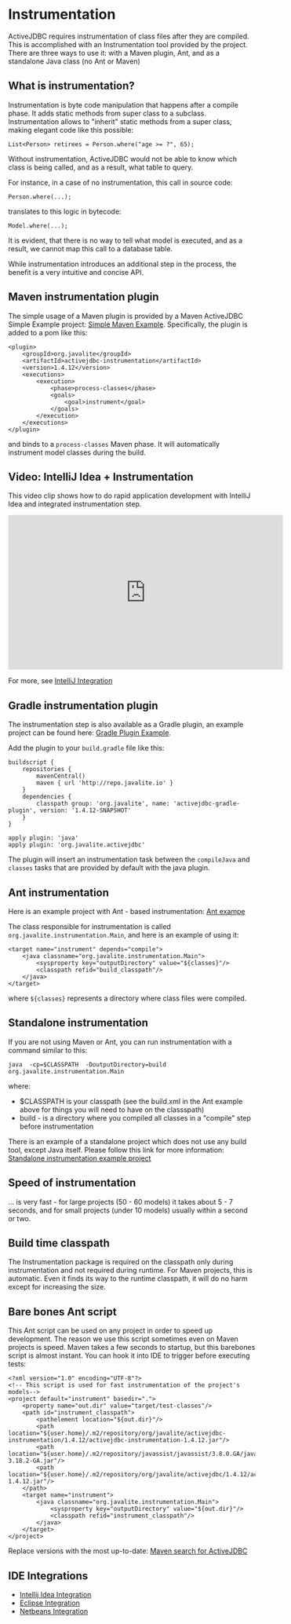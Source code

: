 <div class="page-header">
   <h1>Instrumentation</h1>
</div>



ActiveJDBC requires instrumentation of class files after they are compiled. This is accomplished with an Instrumentation
tool provided by the project. There are three ways to use it: with a Maven plugin, Ant, and as a standalone Java
class (no Ant or Maven)

## What is instrumentation?

Instrumentation is byte code manipulation that happens after a compile phase. It adds static methods from super
class to a subclass. Instrumentation allows to "inherit" static methods from a super class, making elegant code like this
possible:

~~~~ {.java}
List<Person> retirees = Person.where("age >= ?", 65);
~~~~

Without instrumentation, ActiveJDBC would not be able to know which class is being called, and as a result,
what table to query.

For instance, in a case of no instrumentation, this call in source code:

~~~~ {.java}
Person.where(...);
~~~~

translates to this logic in bytecode:

~~~~ {.java}
Model.where(...);
~~~~

It is evident, that there is no way to tell what model is executed, and as a result, we cannot map this call to a database table.

While instrumentation introduces an additional step in the process, the benefit is a very intuitive and concise API.

## Maven instrumentation plugin

The simple usage of a Maven plugin is provided by a Maven ActiveJDBC Simple Example project: [Simple Maven Example](https://github.com/javalite/simple-example).
Specifically, the plugin is added to a pom like this:

~~~~ {.xml}
<plugin>
    <groupId>org.javalite</groupId>
    <artifactId>activejdbc-instrumentation</artifactId>
    <version>1.4.12</version>
    <executions>
        <execution>
            <phase>process-classes</phase>
            <goals>
                <goal>instrument</goal>
            </goals>
        </execution>
    </executions>
</plugin>
~~~~

and binds to a `process-classes` Maven phase. It will automatically instrument model classes during the build.

## Video: IntelliJ Idea + Instrumentation 

This video clip shows how to do rapid application development with IntelliJ Idea and integrated instrumentation step. 

<iframe width="560" height="315" src="https://www.youtube.com/embed/OHXJXzZNKCU" frameborder="0" allowfullscreen></iframe>

For more, see [IntelliJ Integration](intellij_idea_integration)

## Gradle instrumentation plugin

The instrumentation step is also available as a Gradle plugin, an example project can be found here: [Gradle Plugin Example](https://github.com/javalite/activejdbc-gradle).

Add the plugin to your `build.gradle` file like this:

~~~~ {.groovy}
buildscript {
    repositories {
        mavenCentral()
        maven { url 'http://repo.javalite.io' }
    }
    dependencies {
        classpath group: 'org.javalite', name: 'activejdbc-gradle-plugin', version: '1.4.12-SNAPSHOT'
    }
}

apply plugin: 'java'
apply plugin: 'org.javalite.activejdbc'
~~~~

The plugin will insert an instrumentation task between the `compileJava` and `classes` tasks that are provided by default with the java plugin.

## Ant instrumentation

Here is an example project with Ant - based instrumentation: [Ant exampe](https://github.com/javalite/ant-example)

The class responsible for instrumentation is called `org.javalite.instrumentation.Main`, and here is an example of using it:

~~~~ {.xml}
<target name="instrument" depends="compile">
    <java classname="org.javalite.instrumentation.Main">
        <sysproperty key="outputDirectory" value="${classes}"/>
        <classpath refid="build_classpath"/>
    </java>
</target>
~~~~

where `${classes}` represents a directory where class files were compiled.

## Standalone instrumentation

If you are not using Maven or Ant, you can run instrumentation with a command similar to this:

~~~~ {.prettyprint}
java  -cp=$CLASSPATH  -DoutputDirectory=build org.javalite.instrumentation.Main
~~~~

where:

-   $CLASSPATH is your classpath (see the build.xml in the Ant example above for things you will need to have on the classspath)
-   build - is a directory where you compiled all classes in a "compile" step before instrumentation

There is an example of a standalone project which does not use any build tool, except Java itself.
Please follow this link for more information: [Standalone instrumentation example project](https://github.com/javalite/standalone-example)

## Speed of instrumentation

... is very fast - for large projects (50 - 60 models) it takes about 5 - 7 seconds, and for small projects (under 10 models) usually within a second or two.

## Build time classpath

The Instrumentation package is required on the classpath only during instrumentation and not required during runtime. For Maven projects, this is automatic. Even it finds its way to the runtime classpath, it will do no harm except for increasing the size.

## Bare bones Ant script

This Ant script can be used on any project in order to speed up development. The reason we use this script sometimes even on Maven projects is speed.
Maven takes a few seconds to startup, but this barebones script is almost instant. You can hook it into IDE to trigger before executing tests:

~~~~ {.xml}
<?xml version="1.0" encoding="UTF-8"?>
<!-- This script is used for fast instrumentation of the project's models-->
<project default="instrument" basedir=".">
    <property name="out.dir" value="target/test-classes"/>
    <path id="instrument_classpath">
        <pathelement location="${out.dir}"/>
        <path location="${user.home}/.m2/repository/org/javalite/activejdbc-instrumentation/1.4.12/activejdbc-instrumentation-1.4.12.jar"/>
        <path location="${user.home}/.m2/repository/javassist/javassist/3.8.0.GA/javassist-3.18.2-GA.jar"/>
        <path location="${user.home}/.m2/repository/org/javalite/activejdbc/1.4.12/activejdbc-1.4.12.jar"/>
    </path>
    <target name="instrument">
        <java classname="org.javalite.instrumentation.Main">
            <sysproperty key="outputDirectory" value="${out.dir}"/>
            <classpath refid="instrument_classpath"/>
        </java>
    </target>
</project>

~~~~

Replace versions with the most up-to-date: [Maven search for ActiveJDBC](http://search.maven.org/#search%7Cga%7C1%7Cactivejdbc)

## IDE Integrations

* [Intellij Idea Integration ](intellij_idea_integration)
* [Eclipse Integration](eclipseIntegration)
* [Netbeans Integration](netbeansIntegration)
